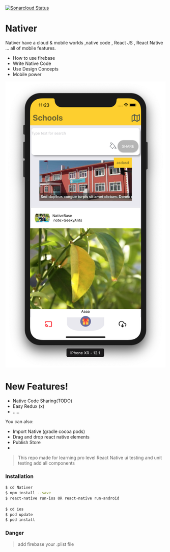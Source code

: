 [![Sonarcloud Status](https://sonarcloud.io/api/project_badges/measure?project=VB10_Nativer&metric=alert_status)](https://sonarcloud.io/dashboard?id=VB10_Nativer)

# Nativer

Nativer have a cloud & mobile worlds ,native code , React JS , React Native ... all of mobile features.

  - How to use firebase
  - Write Native Code
  - Use Design Concepts
  - Mobile power


![HWA Nativer](https://github.com/VB10/Nativer/blob/master/demos/Screen%20Shot%202019-02-11%20at%2023.23.56.png?raw=true)
# New Features!

  - Native Code Sharing(TODO)
  - Easy Redux (x)
  - .....

You can also:
  - Import Native (gradle cocoa pods)
  - Drag and drop react native elements
  - Publish Store
  - 

> This repo made for learning pro level React Native 
> ui testing and unit testing add all components



### Installation
```sh
$ cd Nativer
$ npm install --save 
$ react-native run-ios OR react-native run-android

$ cd ios
$ pod update
$ pod install
```
### Danger
> add firebase your .plist file




